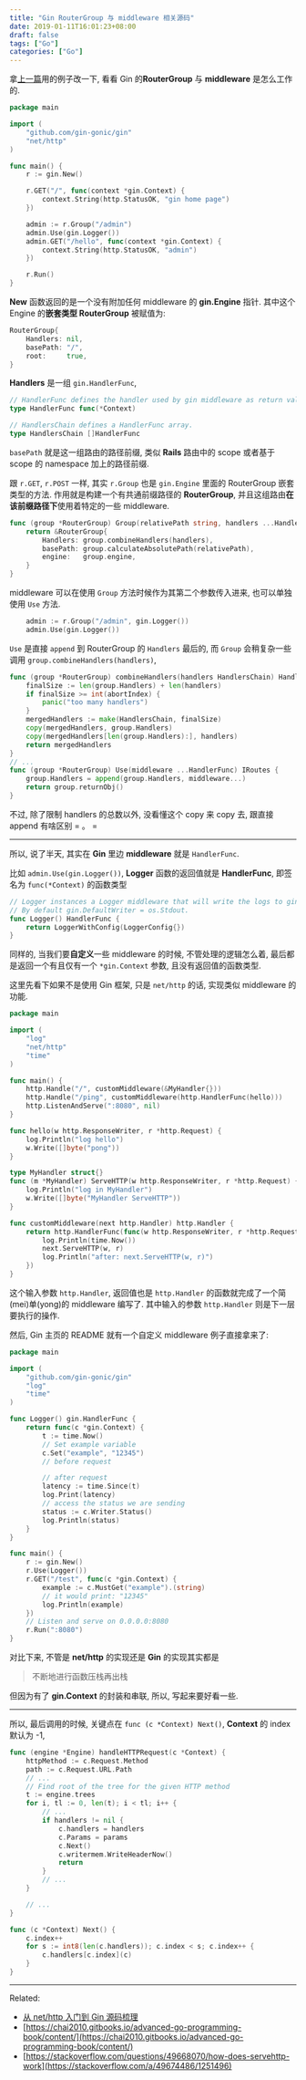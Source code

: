 ```yaml
---
title: "Gin RouterGroup 与 middleware 相关源码"
date: 2019-01-11T16:01:23+08:00
draft: false
tags: ["Go"]
categories: ["Go"]
---
```


拿[上一篇](https://xguox.me/gin-source-code.html)用的例子改一下, 看看 Gin 的**RouterGroup** 与 **middleware** 是怎么工作的.

```go
package main

import (
    "github.com/gin-gonic/gin"
    "net/http"
)

func main() {
    r := gin.New()

    r.GET("/", func(context *gin.Context) {
        context.String(http.StatusOK, "gin home page")
    })

    admin := r.Group("/admin")
    admin.Use(gin.Logger())
    admin.GET("/hello", func(context *gin.Context) {
        context.String(http.StatusOK, "admin")
    })

    r.Run()
}
```

**New** 函数返回的是一个没有附加任何 middleware 的 **gin.Engine** 指针. 其中这个  Engine 的**嵌套类型 RouterGroup** 被赋值为:

```go
RouterGroup{
    Handlers: nil,
    basePath: "/",
    root:     true,
}
```

**Handlers** 是一组 `gin.HandlerFunc`,

```go
// HandlerFunc defines the handler used by gin middleware as return value.
type HandlerFunc func(*Context)

// HandlersChain defines a HandlerFunc array.
type HandlersChain []HandlerFunc
```

`basePath` 就是这一组路由的路径前缀, 类似 **Rails** 路由中的 scope 或者基于 scope 的 namespace 加上的路径前缀.

跟 `r.GET`, `r.POST` 一样, 其实 `r.Group` 也是 `gin.Engine` 里面的 RouterGroup 嵌套类型的方法. 作用就是构建一个有共通前缀路径的 **RouterGroup**, 并且这组路由**在该前缀路径下**使用着特定的一些 middleware.

```go
func (group *RouterGroup) Group(relativePath string, handlers ...HandlerFunc) *RouterGroup {
    return &RouterGroup{
        Handlers: group.combineHandlers(handlers),
        basePath: group.calculateAbsolutePath(relativePath),
        engine:   group.engine,
    }
}
```

middleware 可以在使用 `Group` 方法时候作为其第二个参数传入进来, 也可以单独使用 `Use` 方法.

```go
    admin := r.Group("/admin", gin.Logger())
    admin.Use(gin.Logger())
```

`Use` 是直接 `append` 到 RouterGroup 的 `Handlers` 最后的, 而 `Group` 会稍复杂一些调用 `group.combineHandlers(handlers)`,

```go
func (group *RouterGroup) combineHandlers(handlers HandlersChain) HandlersChain {
    finalSize := len(group.Handlers) + len(handlers)
    if finalSize >= int(abortIndex) {
        panic("too many handlers")
    }
    mergedHandlers := make(HandlersChain, finalSize)
    copy(mergedHandlers, group.Handlers)
    copy(mergedHandlers[len(group.Handlers):], handlers)
    return mergedHandlers
}
// ...
func (group *RouterGroup) Use(middleware ...HandlerFunc) IRoutes {
    group.Handlers = append(group.Handlers, middleware...)
    return group.returnObj()
}
```

不过, 除了限制 handlers 的总数以外, 没看懂这个 copy 来 copy 去, 跟直接 append 有啥区别 = 。 =

-----------

所以, 说了半天, 其实在 **Gin** 里边 **middleware** 就是 `HandlerFunc`.

比如 `admin.Use(gin.Logger())`, **Logger** 函数的返回值就是 **HandlerFunc**, 即签名为 `func(*Context)` 的函数类型

```go
// Logger instances a Logger middleware that will write the logs to gin.DefaultWriter.
// By default gin.DefaultWriter = os.Stdout.
func Logger() HandlerFunc {
    return LoggerWithConfig(LoggerConfig{})
}
```

同样的, 当我们要**自定义**一些 middleware 的时候, 不管处理的逻辑怎么着, 最后都是返回一个有且仅有一个 `*gin.Context` 参数, 且没有返回值的函数类型.

这里先看下如果不是使用 Gin 框架, 只是 `net/http` 的话, 实现类似 middleware 的功能.

```go
package main

import (
    "log"
    "net/http"
    "time"
)

func main() {
    http.Handle("/", customMiddleware(&MyHandler{}))
    http.Handle("/ping", customMiddleware(http.HandlerFunc(hello)))
    http.ListenAndServe(":8080", nil)
}

func hello(w http.ResponseWriter, r *http.Request) {
    log.Println("log hello")
    w.Write([]byte("pong"))
}

type MyHandler struct{}
func (m *MyHandler) ServeHTTP(w http.ResponseWriter, r *http.Request) {
    log.Println("log in MyHandler")
    w.Write([]byte("MyHandler ServeHTTP"))
}

func customMiddleware(next http.Handler) http.Handler {
    return http.HandlerFunc(func(w http.ResponseWriter, r *http.Request) {
        log.Println(time.Now())
        next.ServeHTTP(w, r)
        log.Println("after: next.ServeHTTP(w, r)")
    })
}
```

这个输入参数 `http.Handler`, 返回值也是 `http.Handler` 的函数就完成了一个简(mei)单(yong)的 middleware 编写了. 其中输入的参数 `http.Handler` 则是下一层要执行的操作.

然后, Gin 主页的 README 就有一个自定义 middleware 例子直接拿来了:

```go
package main

import (
    "github.com/gin-gonic/gin"
    "log"
    "time"
)

func Logger() gin.HandlerFunc {
    return func(c *gin.Context) {
        t := time.Now()
        // Set example variable
        c.Set("example", "12345")
        // before request

        // after request
        latency := time.Since(t)
        log.Print(latency)
        // access the status we are sending
        status := c.Writer.Status()
        log.Println(status)
    }
}

func main() {
    r := gin.New()
    r.Use(Logger())
    r.GET("/test", func(c *gin.Context) {
        example := c.MustGet("example").(string)
        // it would print: "12345"
        log.Println(example)
    })
    // Listen and serve on 0.0.0.0:8080
    r.Run(":8080")
}
```

对比下来, 不管是 **net/http** 的实现还是 **Gin** 的实现其实都是

> 不断地进行函数压栈再出栈

但因为有了 **gin.Context** 的封装和串联, 所以, 写起来要好看一些.

---------

所以, 最后调用的时候, 关键点在 `func (c *Context) Next()`, **Context** 的 index 默认为 -1,

```go
func (engine *Engine) handleHTTPRequest(c *Context) {
    httpMethod := c.Request.Method
    path := c.Request.URL.Path
    // ...
    // Find root of the tree for the given HTTP method
    t := engine.trees
    for i, tl := 0, len(t); i < tl; i++ {
        // ...
        if handlers != nil {
            c.handlers = handlers
            c.Params = params
            c.Next()
            c.writermem.WriteHeaderNow()
            return
        }
        // ...
    }

    // ...
}

func (c *Context) Next() {
    c.index++
    for s := int8(len(c.handlers)); c.index < s; c.index++ {
        c.handlers[c.index](c)
    }
}
```

------------

Related:

- [从 net/http 入门到 Gin 源码梳理](https://xguox.me/gin-source-code.html)
- [https://chai2010.gitbooks.io/advanced-go-programming-book/content/](https://chai2010.gitbooks.io/advanced-go-programming-book/content/)
- [https://stackoverflow.com/questions/49668070/how-does-servehttp-work](https://stackoverflow.com/a/49674486/1251496)

